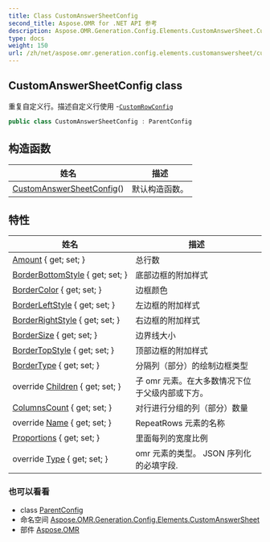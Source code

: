 ```yaml
---
title: Class CustomAnswerSheetConfig
second_title: Aspose.OMR for .NET API 参考
description: Aspose.OMR.Generation.Config.Elements.CustomAnswerSheet.CustomAnswerSheetConfig 班级. 重复自定义行描述自定义行使用 CustomRowConfig
type: docs
weight: 150
url: /zh/net/aspose.omr.generation.config.elements.customanswersheet/customanswersheetconfig/
---
```

## CustomAnswerSheetConfig class

重复自定义行。描述自定义行使用 -[`CustomRowConfig`](../customrowconfig/)

```csharp
public class CustomAnswerSheetConfig : ParentConfig
```

## 构造函数

| 姓名 | 描述 |
| --- | --- |
| [CustomAnswerSheetConfig](customanswersheetconfig/)() | 默认构造函数。 |

## 特性

| 姓名 | 描述 |
| --- | --- |
| [Amount](../../aspose.omr.generation.config.elements.customanswersheet/customanswersheetconfig/amount/) { get; set; } | 总行数 |
| [BorderBottomStyle](../../aspose.omr.generation.config.elements.customanswersheet/customanswersheetconfig/borderbottomstyle/) { get; set; } | 底部边框的附加样式 |
| [BorderColor](../../aspose.omr.generation.config.elements.customanswersheet/customanswersheetconfig/bordercolor/) { get; set; } | 边框颜色 |
| [BorderLeftStyle](../../aspose.omr.generation.config.elements.customanswersheet/customanswersheetconfig/borderleftstyle/) { get; set; } | 左边框的附加样式 |
| [BorderRightStyle](../../aspose.omr.generation.config.elements.customanswersheet/customanswersheetconfig/borderrightstyle/) { get; set; } | 右边框的附加样式 |
| [BorderSize](../../aspose.omr.generation.config.elements.customanswersheet/customanswersheetconfig/bordersize/) { get; set; } | 边界线大小 |
| [BorderTopStyle](../../aspose.omr.generation.config.elements.customanswersheet/customanswersheetconfig/bordertopstyle/) { get; set; } | 顶部边框的附加样式 |
| [BorderType](../../aspose.omr.generation.config.elements.customanswersheet/customanswersheetconfig/bordertype/) { get; set; } | 分隔列（部分）的绘制边框类型 |
| override [Children](../../aspose.omr.generation.config.elements.customanswersheet/customanswersheetconfig/children/) { get; set; } | 子 omr 元素。在大多数情况下位于父级内部或下方。 |
| [ColumnsCount](../../aspose.omr.generation.config.elements.customanswersheet/customanswersheetconfig/columnscount/) { get; set; } | 对行进行分组的列（部分）数量 |
| override [Name](../../aspose.omr.generation.config.elements.customanswersheet/customanswersheetconfig/name/) { get; set; } | RepeatRows 元素的名称 |
| [Proportions](../../aspose.omr.generation.config.elements.customanswersheet/customanswersheetconfig/proportions/) { get; set; } | 里面每列的宽度比例 |
| override [Type](../../aspose.omr.generation.config.elements.customanswersheet/customanswersheetconfig/type/) { get; set; } | omr 元素的类型。 JSON 序列化的必填字段. |

### 也可以看看

* class [ParentConfig](../../aspose.omr.generation.config/parentconfig/)
* 命名空间 [Aspose.OMR.Generation.Config.Elements.CustomAnswerSheet](../../aspose.omr.generation.config.elements.customanswersheet/)
* 部件 [Aspose.OMR](../../)


